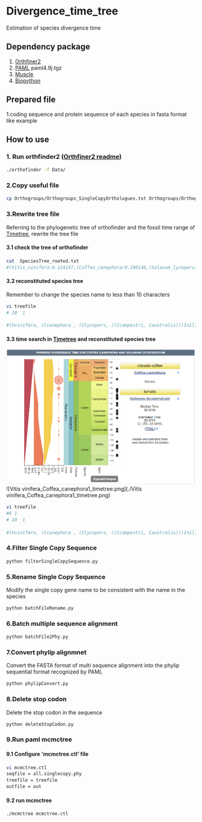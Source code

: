 # Divergence_time_tree
Estimation of species divergence time

## Dependency package
1. [Orthfiner2](https://github.com/davidemms/OrthoFinder)
2. [PAML](http://abacus.gene.ucl.ac.uk/software/paml.html) paml4.9j.tgz
3. [Muscle](http://drive5.com/muscle/)
4. [Biopython](https://biopython.org/)

## Prepared file
1.coding sequence and protein sequence of each species in fasta format
like example 


## How to use
### 1. Run orthfinder2 ([Orthfiner2 readme](https://github.com/davidemms/OrthoFinder))
```bash
./orthofinder -f Data/
```
### 2.Copy useful file
```bash
cp Orthogroups/Orthogroups_SingleCopyOrthologues.txt Orthogroups/Orthogroups.txt Species_Tree/SpeciesTree_rooted.txt workDirectory
```
### 3.Rewrite tree file
Referring to the phylogenetic tree of orthofinder and the fossil time range of [Timetree](http://www.timetree.org/), rewrite the tree file
#### 3.1 check the tree of orthofinder
```bash
cat  SpeciesTree_rooted.txt
#(Vitis_vinifera:0.124147,(Coffea_canephora:0.196146,(Solanum_lycopersicum:0.195935,((Cuscuta_campestris:0.0146811,Cuscuta_australis:0.0347711)0.949219:0.185453,((Ipomoea_nil:0.0217926,Ipomoea_aquatica:0.0289792)0.253723:0.0123219,(Ipomoea_batatas:0.387199,(Ipomoea_triloba:0.00613322,Ipomoea_trifida:0.0061229)0.421138:0.0184493)0.440876:0.0245531)0.718464:0.0782321)0.78037:0.0732721)0.65297:0.0417202)1:0.124147);
```
#### 3.2 reconstituted species tree
Remember to change the species name to less than 10 characters
```bash
vi treefile
# 10  1

#(Vvinifera, (Ccanephora , (Slycopers, ((Ccampestri, Caustralis)((Inil, Iaquatica), (Ibatatas, (Itriloba, Itrifida)))))));
```
#### 3.3 time search in [Timetree](http://www.timetree.org/) and reconstituted species tree
![Coffea_canephora_Solanum_lycopersicum_timetree](./Coffea_canephora_Solanum_lycopersicum_timetree.png)
![Vitis vinifera_Coffea_canephora1_timetree.png](./Vitis vinifera_Coffea_canephora1_timetree.png)

```bash
vi treefile
#6 1
# 10  1

#(Vvinifera, (Ccanephora , (Slycopers, ((Ccampestri, Caustralis)((Inil, Iaquatica), (Ibatatas, (Itriloba, Itrifida))))))'>0.79<0.91')'>1.11<1.31';
```
### 4.Filter Single Copy Sequence
```python
python filterSingleCopySequence.py
```
### 5.Rename Single Copy Sequence
Modify the single copy gene name to be consistent with the name in the species
```python
python batchFileRename.py
```
### 6.Batch multiple sequence alignment
```python
python batchFile2Phy.py
```
### 7.Convert phylip alignmnet
Convert the FASTA format of multi sequence alignment into the phylip sequential format recognized by PAML
```python
python phylipConvert.py
```
### 8.Delete stop codon
Delete the stop codon in the sequence
```python
python deleteStopCodon.py
```
### 9.Run paml mcmctree
#### 9.1 Configure 'mcmctree.ctl' file
```bash
vi mcmctree.ctl
seqfile = all.singlecopy.phy
treefile = treefile
outfile = out
```
#### 9.2 run mcmctree
```bash
./mcmctree mcmctree.ctl
```
